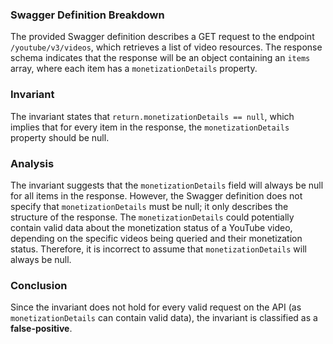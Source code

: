 ### Swagger Definition Breakdown
The provided Swagger definition describes a GET request to the endpoint `/youtube/v3/videos`, which retrieves a list of video resources. The response schema indicates that the response will be an object containing an `items` array, where each item has a `monetizationDetails` property.

### Invariant
The invariant states that `return.monetizationDetails == null`, which implies that for every item in the response, the `monetizationDetails` property should be null.

### Analysis
The invariant suggests that the `monetizationDetails` field will always be null for all items in the response. However, the Swagger definition does not specify that `monetizationDetails` must be null; it only describes the structure of the response. The `monetizationDetails` could potentially contain valid data about the monetization status of a YouTube video, depending on the specific videos being queried and their monetization status. Therefore, it is incorrect to assume that `monetizationDetails` will always be null.

### Conclusion
Since the invariant does not hold for every valid request on the API (as `monetizationDetails` can contain valid data), the invariant is classified as a **false-positive**.
